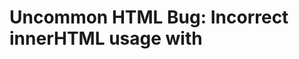 # Uncommon HTML Bug: Incorrect innerHTML usage with <style>

This repository demonstrates an uncommon bug related to the use of `innerHTML` in HTML.  The bug arises from attempting to modify the content of a `<style>` tag dynamically using `innerHTML`. This approach is generally not recommended and can lead to unexpected behavior.

## Bug Description
The provided HTML code attempts to hide a div element (#myDiv) by dynamically injecting a CSS rule via `innerHTML`. This does not work as expected.

## Solution
The solution uses appropriate CSS manipulation techniques to correctly hide the div.